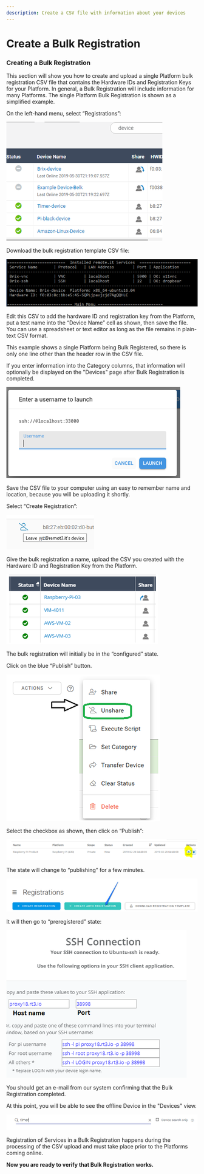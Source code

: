 ```yaml
---
description: Create a CSV file with information about your devices
---
```


# Create a Bulk Registration

### **Creating a Bulk Registration**

This section will show you how to create and upload a single Platform bulk registration CSV file that contains the Hardware IDs and Registration Keys for your Platform.  In general, a Bulk Registration will include information for many Platforms.  The single Platform Bulk Registration is shown as a simplified example.

On the left-hand menu, select “Registrations”:

![](../../.gitbook/assets/image%20%28388%29.png)

Download the bulk registration template CSV file:

![](../../.gitbook/assets/image%20%28323%29.png)

Edit this CSV to add the hardware ID and registration key from the Platform, put a test name into the “Device Name” cell as shown, then save the file.  You can use a spreadsheet or text editor as long as the file remains in plain-text CSV format.

This example shows a single Platform being Bulk Registered, so there is only one line other than the header row in the CSV file.

If you enter information into the Category columns, that information will optionally be displayed on the "Devices" page after Bulk Registration is completed.

![](../../.gitbook/assets/image%20%28367%29.png)

Save the CSV file to your computer using an easy to remember name and location, because you will be uploading it shortly.

Select “Create Registration”:

![](../../.gitbook/assets/image%20%28132%29.png)

Give the bulk registration a name, upload the CSV you created with the Hardware ID and Registration Key from the Platform.

![](../../.gitbook/assets/image%20%28329%29.png)

The bulk registration will initially be in the “configured” state.  

Click on the blue “Publish” button.

![](../../.gitbook/assets/image%20%2852%29.png)

Select the checkbox as shown, then click on “Publish”:

![](../../.gitbook/assets/image%20%28230%29.png)

The state will change to “publishing” for a few minutes.

![](../../.gitbook/assets/image%20%28346%29.png)

It will then go to “preregistered” state:

![](../../.gitbook/assets/image%20%28143%29.png)

You should get an e-mail from our system confirming that the Bulk Registration completed.

At this point, you will be able to see the offline Device in the "Devices" view.  

![](../../.gitbook/assets/image%20%28145%29.png)

Registration of Services in a Bulk Registration happens during the processing of the CSV upload and must take place prior to the Platforms coming online.

**Now you are ready to verify that Bulk Registration works.**  


